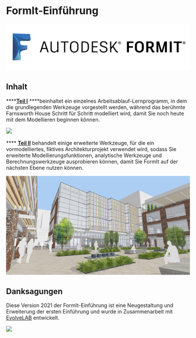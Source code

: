# FormIt-Einführung

![](<../.gitbook/assets/b5030b43-df24-4259-ad6a-94bcad61bc78 (1).png>)

## Inhalt

\*\*\*\*[**Teil I**](https://windows.help.formit.autodesk.com/building-the-farnsworth-house/part-i) \*\*\*\*beinhaltet ein einzelnes Arbeitsablauf-Lernprogramm, in dem die grundlegenden Werkzeuge vorgestellt werden, während das berühmte Farnsworth House Schritt für Schritt modelliert wird, damit Sie noch heute mit dem Modellieren beginnen können.

![](<../.gitbook/assets/farnsworth-house (1).png>)

\*\*\*\* [**Teil II**](https://windows.help.formit.autodesk.com/building-the-farnsworth-house/part-ii) behandelt einige erweiterte Werkzeuge, für die ein vormodelliertes, fiktives Architekturprojekt verwendet wird, sodass Sie erweiterte Modellierungsfunktionen, analytische Werkzeuge und Berechnungswerkzeuge ausprobieren können, damit Sie FormIt auf der nächsten Ebene nutzen können.

![](../.gitbook/assets/screen1.jpg)

## Danksagungen

Diese Version 2021 der FormIt-Einführung ist eine Neugestaltung und Erweiterung der ersten Einführung und wurde in Zusammenarbeit mit [EvolveLAB](https://www.evolvelab.io) entwickelt.

[![](<../.gitbook/assets/evolvelab\_logo\_\_horizontal (1).png>)](https://www.evolvelab.io)
